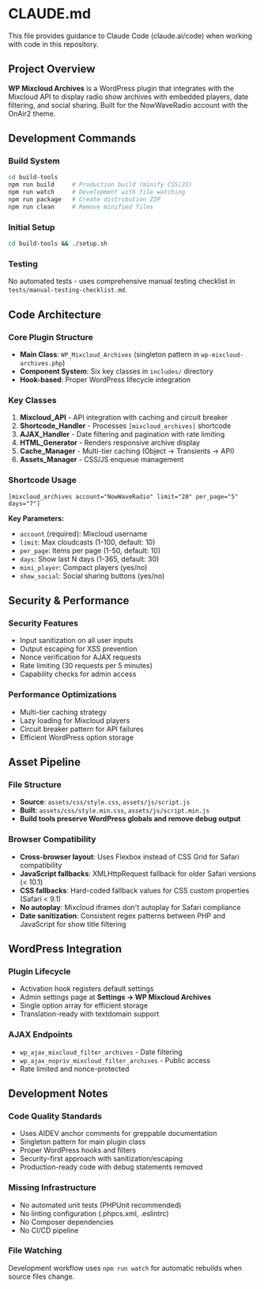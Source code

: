 # CLAUDE.md

This file provides guidance to Claude Code (claude.ai/code) when working with code in this repository.

## Project Overview

**WP Mixcloud Archives** is a WordPress plugin that integrates with the Mixcloud API to display radio show archives with embedded players, date filtering, and social sharing. Built for the NowWaveRadio account with the OnAir2 theme.

## Development Commands

### Build System
```bash
cd build-tools
npm run build     # Production build (minify CSS/JS)
npm run watch     # Development with file watching
npm run package   # Create distribution ZIP
npm run clean     # Remove minified files
```

### Initial Setup
```bash
cd build-tools && ./setup.sh
```

### Testing
No automated tests - uses comprehensive manual testing checklist in `tests/manual-testing-checklist.md`.

## Code Architecture

### Core Plugin Structure
- **Main Class**: `WP_Mixcloud_Archives` (singleton pattern in `wp-mixcloud-archives.php`)
- **Component System**: Six key classes in `includes/` directory
- **Hook-based**: Proper WordPress lifecycle integration

### Key Classes
1. **Mixcloud_API** - API integration with caching and circuit breaker
2. **Shortcode_Handler** - Processes `[mixcloud_archives]` shortcode  
3. **AJAX_Handler** - Date filtering and pagination with rate limiting
4. **HTML_Generator** - Renders responsive archive display
5. **Cache_Manager** - Multi-tier caching (Object → Transients → API)
6. **Assets_Manager** - CSS/JS enqueue management

### Shortcode Usage
```
[mixcloud_archives account="NowWaveRadio" limit="20" per_page="5" days="7"]
```

**Key Parameters:**
- `account` (required): Mixcloud username
- `limit`: Max cloudcasts (1-100, default: 10)
- `per_page`: Items per page (1-50, default: 10)
- `days`: Show last N days (1-365, default: 30)
- `mini_player`: Compact players (yes/no)
- `show_social`: Social sharing buttons (yes/no)

## Security & Performance

### Security Features
- Input sanitization on all user inputs
- Output escaping for XSS prevention
- Nonce verification for AJAX requests
- Rate limiting (30 requests per 5 minutes)
- Capability checks for admin access

### Performance Optimizations
- Multi-tier caching strategy
- Lazy loading for Mixcloud players
- Circuit breaker pattern for API failures
- Efficient WordPress option storage

## Asset Pipeline

### File Structure
- **Source**: `assets/css/style.css`, `assets/js/script.js`
- **Built**: `assets/css/style.min.css`, `assets/js/script.min.js`
- **Build tools preserve WordPress globals and remove debug output**

### Browser Compatibility
- **Cross-browser layout**: Uses Flexbox instead of CSS Grid for Safari compatibility
- **JavaScript fallbacks**: XMLHttpRequest fallback for older Safari versions (< 10.1)
- **CSS fallbacks**: Hard-coded fallback values for CSS custom properties (Safari < 9.1)
- **No autoplay**: Mixcloud iframes don't autoplay for Safari compliance
- **Date sanitization**: Consistent regex patterns between PHP and JavaScript for show title filtering

## WordPress Integration

### Plugin Lifecycle
- Activation hook registers default settings
- Admin settings page at **Settings → WP Mixcloud Archives**
- Single option array for efficient storage
- Translation-ready with textdomain support

### AJAX Endpoints
- `wp_ajax_mixcloud_filter_archives` - Date filtering
- `wp_ajax_nopriv_mixcloud_filter_archives` - Public access
- Rate limited and nonce-protected

## Development Notes

### Code Quality Standards
- Uses AIDEV anchor comments for greppable documentation
- Singleton pattern for main plugin class
- Proper WordPress hooks and filters
- Security-first approach with sanitization/escaping
- Production-ready code with debug statements removed

### Missing Infrastructure
- No automated unit tests (PHPUnit recommended)
- No linting configuration (.phpcs.xml, .eslintrc)
- No Composer dependencies
- No CI/CD pipeline

### File Watching
Development workflow uses `npm run watch` for automatic rebuilds when source files change.
